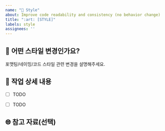 ```yaml
---
name: "🎨 Style"
about: Improve code readability and consistency (no behavior change)
title: ":art: [STYLE]"
labels: style
assignees: ''
---
```


## :art: 어떤 스타일 변경인가요?
포맷팅/네이밍/코드 스타일 관련 변경을 설명해주세요.



## :memo: 작업 상세 내용
- [ ] TODO
- [ ] TODO



## :globe_with_meridians: 참고 자료(선택)